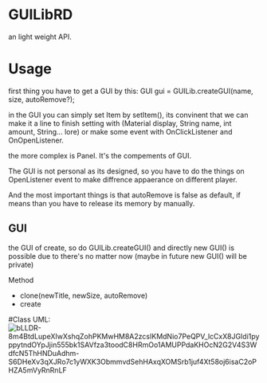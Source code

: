 # GUILibRD
an light weight API.

# Usage

first thing you have to get a GUI by this:
GUI gui = GUILib.createGUI(name, size, autoRemove?);

in the GUI you can simply set Item by setItem(), its convinent that we can make it a line to finish setting with (Material display, String name, int amount, String... lore)
or make some event with OnClickListener and OnOpenListener.

the more complex is Panel. It's the compements of GUI.


The GUI is not personal as its designed, so you have to do the things on OpenListener event to make diffrence appaerance on different player.

And the most important things is that autoRemove is false as default, if means than you have to release its memory by manually.

## GUI

the GUI of create, so do GUILib.createGUI() and directly new GUI() is possible due to there's no matter now (maybe in future new GUI() will be private)

Method
* clone(newTitle, newSize, autoRemove)
* create  

#Class UML:
![bLLDR-8m4BtdLupeXIwXshqZohPKMwHM8A2zcsIKMdNio7PeQPV_lcCxX8JGIdi1pyppytndOYpJjin555bk1SAVfza3toodC8HRmOo1AMUPPdaKHOcN2G2V4S3WdfcN5ThHNDuAdhm-S6DHeXv3qXJRo7c1yWXK3ObmmvdSehHAxqXOMSrb1juf4Xt58oj6isaC2oPHZA5mVyRnRnLF](https://user-images.githubusercontent.com/70189787/123243094-45fa6780-d515-11eb-8973-112b2ec369e7.png)
